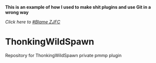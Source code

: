 **This is an example of how I used to make shit plugins and use Git in a wrong way**

*Click here to [#Blame ZJFC](https://github.com/Endermanbugzjfc/BadPluginExample/discussions/categories/blame-zjfc-area)*

# ThonkingWildSpawn
 Repository for ThonkingWildSpawn private pmmp plugin
